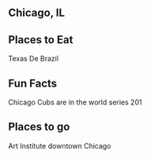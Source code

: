 ## Chicago, IL

## Places to Eat
Texas De Brazil

## Fun Facts
Chicago Cubs are in the world series 201

## Places to go
Art Institute downtown Chicago